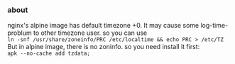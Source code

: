 ### about
nginx's alpine image has default timezone +0. It may cause some log-time-problum to other timezone user. so you can use  
`ln -snf /usr/share/zoneinfo/PRC /etc/localtime && echo PRC > /etc/TZ`  
But in alpine image, there is no zoninfo. so you need install it first:  
`apk --no-cache add tzdata;`
